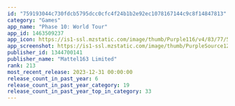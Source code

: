 ```yaml
---
id: "759193044c730fdcb5795dcc0cfc4f24b1b2e92ec1078167144c9c8f14847813"
category: "Games"
app_name: "Phase 10: World Tour"
app_id: 1463509237
app_icon: https://is1-ssl.mzstatic.com/image/thumb/Purple116/v4/83/77/5a/83775a1d-75dc-a98f-cb0d-9e77428f7535/AppIcon-1x_U007emarketing-0-4-85-220.png/1024x1024bb.png
app_screenshot: https://is1-ssl.mzstatic.com/image/thumb/PurpleSource126/v4/52/ec/b7/52ecb779-14e2-e9b0-c568-12a416710154/5145dbc0-5224-479d-9976-09abbba8ef3a_Phase10_1242x2208_Mikey_EN_NewYears_01.png/1242x2208bb.png
publisher_id: 1344700141
publisher_name: "Mattel163 Limited"
rank: 213
most_recent_release: 2023-12-31 00:00:00
release_count_in_past_year: 6
release_count_in_past_year_category: 19
release_count_in_past_year_top_in_category: 33
---
```

